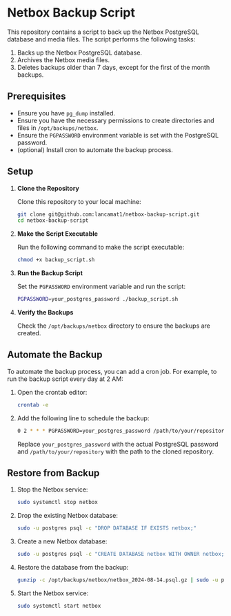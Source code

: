 # Netbox Backup Script

This repository contains a script to back up the Netbox PostgreSQL database and media files. The script performs the following tasks:

1. Backs up the Netbox PostgreSQL database.
2. Archives the Netbox media files.
3. Deletes backups older than 7 days, except for the first of the month backups.

## Prerequisites

- Ensure you have `pg_dump` installed.
- Ensure you have the necessary permissions to create directories and files in `/opt/backups/netbox`.
- Ensure the `PGPASSWORD` environment variable is set with the PostgreSQL password.
- (optional) Install cron to automate the backup process.

## Setup

1. **Clone the Repository**

   Clone this repository to your local machine:

   ```sh
   git clone git@github.com:lancamat1/netbox-backup-script.git
   cd netbox-backup-script
   ```

2. **Make the Script Executable**

   Run the following command to make the script executable:

   ```sh
   chmod +x backup_script.sh
   ```

3. **Run the Backup Script**

   Set the `PGPASSWORD` environment variable and run the script:

   ```sh
   PGPASSWORD=your_postgres_password ./backup_script.sh
   ```

4. **Verify the Backups**

   Check the `/opt/backups/netbox` directory to ensure the backups are created.

## Automate the Backup

To automate the backup process, you can add a cron job. For example, to run the backup script every day at 2 AM:

1. Open the crontab editor:

   ```sh
   crontab -e
   ```

2. Add the following line to schedule the backup:

   ```sh
   0 2 * * * PGPASSWORD=your_postgres_password /path/to/your/repository/backup_script.sh
   ```

   Replace `your_postgres_password` with the actual PostgreSQL password and `/path/to/your/repository` with the path to the cloned repository.

## Restore from Backup

1. Stop the Netbox service:
   ```sh
   sudo systemctl stop netbox
   ```

2. Drop the existing Netbox database:
   ```sh
   sudo -u postgres psql -c "DROP DATABASE IF EXISTS netbox;"
   ```

3. Create a new Netbox database:
   ```sh
   sudo -u postgres psql -c "CREATE DATABASE netbox WITH OWNER netbox;"
   ```

4. Restore the database from the backup:
   ```sh
   gunzip -c /opt/backups/netbox/netbox_2024-08-14.psql.gz | sudo -u postgres psql netbox
   ```

5. Start the Netbox service:
   ```sh
   sudo systemctl start netbox
   ```